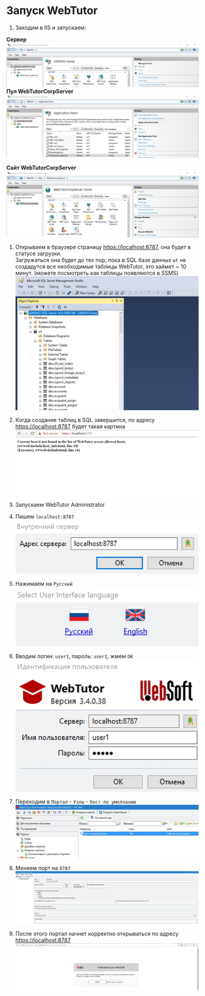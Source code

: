 # Запуск WebTutor

1. Заходим в IIS и запускаем: 

**Сервер**  
    ![](/Development/TestSystem/StartWebTutor/1.jpg)  
   **Пул WebTutorCorpServer**  
   ![](/Development/TestSystem/StartWebTutor/2.jpg)

**Сайт WebTutorCorpServer**  
   ![](/Development/TestSystem/StartWebTutor/3.jpg)

1. Открываем в браузере страницу [https://localhost:8787](https://www.gitbook.com/book/maksimyurkov/progressive-webtutor/edit#), она будет в статусе загрузки.  
   Загружаться она будет до тех пор, пока в SQL базе данных `wt` не создадутся все необходимые таблицы WebTutor, это займет ~ 10 минут. \(можете посмотреть как таблицы появляются в SSMS\)  
   ![](/Development/TestSystem/StartWebTutor/4.jpg)

2. Когда создание таблиц в SQL завершится, по адресу [https://localhost:8787](https://localhost:8787) будет такая картина  
   ![](/Development/TestSystem/StartWebTutor/5.jpg)

3. Запускаем WebTutor Administrator

4. Пишем `localhost:8787`  
   ![](/Development/TestSystem/StartWebTutor/6.jpg)

5. Нажимаем на `Русский`  
   ![](/Development/TestSystem/StartWebTutor/7.jpg)

6. Вводим логин: `user1`, пароль: `user1`, жмем `ОК`  
   ![](/Development/TestSystem/StartWebTutor/8.jpg)

7. Переходим в  `Портал` - `Узлы` - `Хост по умолчанию`  
   ![](/Development/TestSystem/StartWebTutor/9.jpg)

8. Меняем порт на `8787`  
   ![](/Development/TestSystem/StartWebTutor/10.jpg)

9. После этого портал начнет корректно открываться по адресу [https://localhost:8787](https://localhost:8787)  
   ![](/Development/TestSystem/StartWebTutor/11.jpg)



